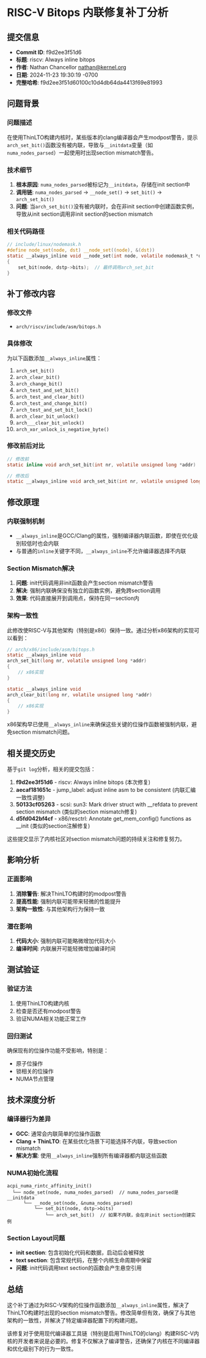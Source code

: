 # RISC-V Bitops 内联修复补丁分析

## 提交信息
- **Commit ID**: f9d2ee3f51d6
- **标题**: riscv: Always inline bitops
- **作者**: Nathan Chancellor <nathan@kernel.org>
- **日期**: 2024-11-23 19:30:19 -0700
- **完整哈希**: f9d2ee3f51d60100c10d4db64da4413f69e81993

## 问题背景

### 问题描述
在使用ThinLTO构建内核时，某些版本的clang编译器会产生modpost警告，提示`arch_set_bit()`函数没有被内联，导致与`__initdata`变量（如`numa_nodes_parsed`）一起使用时出现section mismatch警告。

### 技术细节
1. **根本原因**: `numa_nodes_parsed`被标记为`__initdata`，存储在init section中
2. **调用链**: `numa_nodes_parsed` → `__node_set()` → `set_bit()` → `arch_set_bit()`
3. **问题**: 当`arch_set_bit()`没有被内联时，会在非init section中创建函数实例，导致从init section调用非init section的section mismatch

### 相关代码路径
```c
// include/linux/nodemask.h
#define node_set(node, dst) __node_set((node), &(dst))
static __always_inline void __node_set(int node, volatile nodemask_t *dstp)
{
    set_bit(node, dstp->bits);  // 最终调用arch_set_bit
}
```

## 补丁修改内容

### 修改文件
- `arch/riscv/include/asm/bitops.h`

### 具体修改
为以下函数添加`__always_inline`属性：

1. `arch_set_bit()`
2. `arch_clear_bit()`
3. `arch_change_bit()`
4. `arch_test_and_set_bit()`
5. `arch_test_and_clear_bit()`
6. `arch_test_and_change_bit()`
7. `arch_test_and_set_bit_lock()`
8. `arch_clear_bit_unlock()`
9. `arch___clear_bit_unlock()`
10. `arch_xor_unlock_is_negative_byte()`

### 修改前后对比
```c
// 修改前
static inline void arch_set_bit(int nr, volatile unsigned long *addr)

// 修改后
static __always_inline void arch_set_bit(int nr, volatile unsigned long *addr)
```

## 修改原理

### 内联强制机制
- `__always_inline`是GCC/Clang的属性，强制编译器内联函数，即使在优化级别较低时也会内联
- 与普通的`inline`关键字不同，`__always_inline`不允许编译器选择不内联

### Section Mismatch解决
1. **问题**: init代码调用非init函数会产生section mismatch警告
2. **解决**: 强制内联确保没有独立的函数实例，避免跨section调用
3. **效果**: 代码直接展开到调用点，保持在同一section内

### 架构一致性
此修改使RISC-V与其他架构（特别是x86）保持一致。通过分析x86架构的实现可以看到：

```c
// arch/x86/include/asm/bitops.h
static __always_inline void
arch_set_bit(long nr, volatile unsigned long *addr)
{
    // x86实现
}

static __always_inline void
arch_clear_bit(long nr, volatile unsigned long *addr)
{
    // x86实现
}
```

x86架构早已使用`__always_inline`来确保这些关键的位操作函数被强制内联，避免section mismatch问题。

## 相关提交历史

基于`git log`分析，相关的提交包括：

1. **f9d2ee3f51d6** - riscv: Always inline bitops (本次修复)
2. **aecaf181651c** - jump_label: adjust inline asm to be consistent (内联汇编一致性调整)
3. **50133cf05263** - scsi: sun3: Mark driver struct with __refdata to prevent section mismatch (类似的section mismatch修复)
4. **d5fd042bf4cf** - x86/resctrl: Annotate get_mem_config() functions as __init (类似的section注解修复)

这些提交显示了内核社区对section mismatch问题的持续关注和修复努力。

## 影响分析

### 正面影响
1. **消除警告**: 解决ThinLTO构建时的modpost警告
2. **提高性能**: 强制内联可能带来轻微的性能提升
3. **架构一致性**: 与其他架构行为保持一致

### 潜在影响
1. **代码大小**: 强制内联可能略微增加代码大小
2. **编译时间**: 内联展开可能轻微增加编译时间

## 测试验证

### 验证方法
1. 使用ThinLTO构建内核
2. 检查是否还有modpost警告
3. 验证NUMA相关功能正常工作

### 回归测试
确保现有的位操作功能不受影响，特别是：
- 原子位操作
- 锁相关的位操作
- NUMA节点管理

## 技术深度分析

### 编译器行为差异
- **GCC**: 通常会内联简单的位操作函数
- **Clang + ThinLTO**: 在某些优化场景下可能选择不内联，导致section mismatch
- **解决方案**: 使用`__always_inline`强制所有编译器都内联这些函数

### NUMA初始化流程
```
acpi_numa_rintc_affinity_init()
  └── node_set(node, numa_nodes_parsed)  // numa_nodes_parsed是__initdata
      └── __node_set(node, &numa_nodes_parsed)
          └── set_bit(node, dstp->bits)
              └── arch_set_bit()  // 如果不内联，会在非init section创建实例
```

### Section Layout问题
- **init section**: 包含初始化代码和数据，启动后会被释放
- **text section**: 包含常规代码，在整个内核生命周期中保留
- **问题**: init代码调用text section的函数会产生悬空引用

## 总结

这个补丁通过为RISC-V架构的位操作函数添加`__always_inline`属性，解决了ThinLTO构建时出现的section mismatch警告。修改简单但有效，确保了与其他架构的一致性，并解决了特定编译器配置下的构建问题。

该修复对于使用现代编译器工具链（特别是启用ThinLTO的clang）构建RISC-V内核的开发者来说是必要的。修复不仅解决了编译警告，还确保了内核在不同编译器和优化级别下的行为一致性。